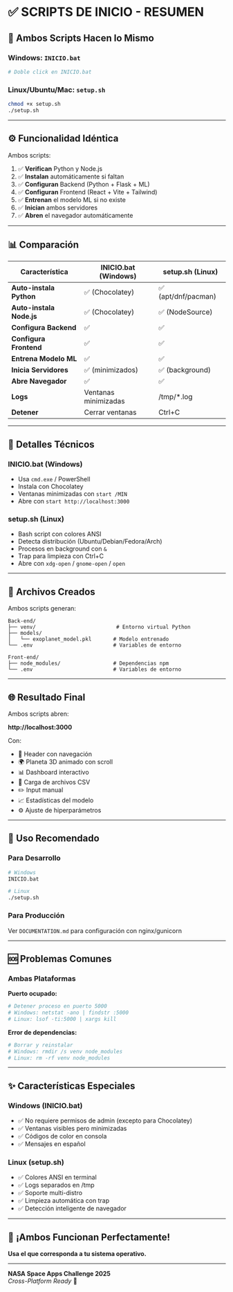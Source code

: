 # ✅ SCRIPTS DE INICIO - RESUMEN

## 🎯 Ambos Scripts Hacen lo Mismo

### Windows: `INICIO.bat`
```bash
# Doble click en INICIO.bat
```

### Linux/Ubuntu/Mac: `setup.sh`
```bash
chmod +x setup.sh
./setup.sh
```

---

## ⚙️ Funcionalidad Idéntica

Ambos scripts:

1. ✅ **Verifican** Python y Node.js
2. ✅ **Instalan** automáticamente si faltan
3. ✅ **Configuran** Backend (Python + Flask + ML)
4. ✅ **Configuran** Frontend (React + Vite + Tailwind)
5. ✅ **Entrenan** el modelo ML si no existe
6. ✅ **Inician** ambos servidores
7. ✅ **Abren** el navegador automáticamente

---

## 📊 Comparación

| Característica | INICIO.bat (Windows) | setup.sh (Linux) |
|----------------|---------------------|------------------|
| **Auto-instala Python** | ✅ (Chocolatey) | ✅ (apt/dnf/pacman) |
| **Auto-instala Node.js** | ✅ (Chocolatey) | ✅ (NodeSource) |
| **Configura Backend** | ✅ | ✅ |
| **Configura Frontend** | ✅ | ✅ |
| **Entrena Modelo ML** | ✅ | ✅ |
| **Inicia Servidores** | ✅ (minimizados) | ✅ (background) |
| **Abre Navegador** | ✅ | ✅ |
| **Logs** | Ventanas minimizadas | /tmp/*.log |
| **Detener** | Cerrar ventanas | Ctrl+C |

---

## 🔧 Detalles Técnicos

### INICIO.bat (Windows)
- Usa `cmd.exe` / PowerShell
- Instala con Chocolatey
- Ventanas minimizadas con `start /MIN`
- Abre con `start http://localhost:3000`

### setup.sh (Linux)
- Bash script con colores ANSI
- Detecta distribución (Ubuntu/Debian/Fedora/Arch)
- Procesos en background con `&`
- Trap para limpieza con Ctrl+C
- Abre con `xdg-open` / `gnome-open` / `open`

---

## 📝 Archivos Creados

Ambos scripts generan:

```
Back-end/
├── venv/                          # Entorno virtual Python
├── models/
│   └── exoplanet_model.pkl       # Modelo entrenado
└── .env                          # Variables de entorno

Front-end/
├── node_modules/                 # Dependencias npm
└── .env                          # Variables de entorno
```

---

## 🌐 Resultado Final

Ambos scripts abren:

**http://localhost:3000**

Con:
- 🔭 Header con navegación
- 🌍 Planeta 3D animado con scroll
- 📊 Dashboard interactivo
- 📁 Carga de archivos CSV
- ✏️ Input manual
- 📈 Estadísticas del modelo
- ⚙️ Ajuste de hiperparámetros

---

## 🎯 Uso Recomendado

### Para Desarrollo
```bash
# Windows
INICIO.bat

# Linux
./setup.sh
```

### Para Producción
Ver `DOCUMENTATION.md` para configuración con nginx/gunicorn

---

## 🆘 Problemas Comunes

### Ambas Plataformas

**Puerto ocupado:**
```bash
# Detener proceso en puerto 5000
# Windows: netstat -ano | findstr :5000
# Linux: lsof -ti:5000 | xargs kill
```

**Error de dependencias:**
```bash
# Borrar y reinstalar
# Windows: rmdir /s venv node_modules
# Linux: rm -rf venv node_modules
```

---

## ✨ Características Especiales

### Windows (INICIO.bat)
- ✅ No requiere permisos de admin (excepto para Chocolatey)
- ✅ Ventanas visibles pero minimizadas
- ✅ Códigos de color en consola
- ✅ Mensajes en español

### Linux (setup.sh)
- ✅ Colores ANSI en terminal
- ✅ Logs separados en /tmp
- ✅ Soporte multi-distro
- ✅ Limpieza automática con trap
- ✅ Detección inteligente de navegador

---

## 🎉 ¡Ambos Funcionan Perfectamente!

**Usa el que corresponda a tu sistema operativo.**

---

**NASA Space Apps Challenge 2025**  
*Cross-Platform Ready* 🚀
